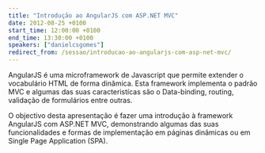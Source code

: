 ```yaml
---
title: "Introdução ao AngularJS com ASP.NET MVC"
date: 2012-08-25 +0100
start_time: 12:00:00 +0100
end_time: 13:30:00 +0100
speakers: ["danielcsgomes"]
redirect_from: /sessao/introducao-ao-angularjs-com-asp-net-mvc/
---
```

AngularJS é uma microframework de Javascript que permite extender o vocabulário HTML de forma dinâmica. Esta framework implementa o padrão MVC e algumas das suas caracteristícas são o Data-binding, routing, validação de formulários entre outras.

O objectivo desta apresentação é fazer uma introdução à framework AngularJS com ASP.NET MVC, demonstrando algumas das suas funcionalidades e formas de implementação em páginas dinâmicas ou em Single Page Application (SPA).

